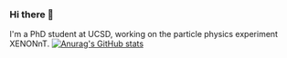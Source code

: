 ### Hi there 👋
I'm a PhD student at UCSD, working on the particle physics experiment XENONnT. 
[![Anurag's GitHub stats](https://github-readme-stats.vercel.app/api?username=yuema137&hide=stars&theme=gotham&include_all_commits=True)](https://github.com/yuema137/github-readme-stats)

<!--
**yuema137/yuema137** is a ✨ _special_ ✨ repository because its `README.md` (this file) appears on your GitHub profile.

Here are some ideas to get you started:

- 🔭 I’m currently working on ...
- 🌱 I’m currently learning ...
- 👯 I’m looking to collaborate on ...
- 🤔 I’m looking for help with ...
- 💬 Ask me about ...
- 📫 How to reach me: ...
- 😄 Pronouns: ...
- ⚡ Fun fact: ...
-->
